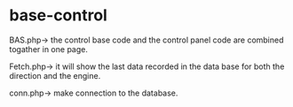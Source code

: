 # base-control
BAS.php-> the control base code and the control panel code are combined togather in one page.

Fetch.php-> it will show the last data recorded in the data base for both the direction and the engine.

conn.php-> make connection to the database.
